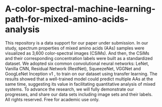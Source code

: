 # A-color-spectral-machine-learning-path-for-mixed-amino-acids-analysis

This repository is a data support for our paper under submission. In our study, spectrum properties of mixed amino acids (AAs) samples were visualized as 3,600 color-spectral images (CSiMs). And then, the CSiMs and their corresponding concentration labels were built as a standardized dataset. We adopted six common convolutional neural networks: LeNet, Vanilla CNN, Residual Network (RestNet), SqueezeNet, VGGNet and GoogLeNet Inception v1 , to train on our dataset using transfer learning. The results showed that a well-trained model could predict multiple AAs at the same time, suggesting its value in facilitating quantitative analysis of mixed systems. To advance the research, we will fully demonstrate our progresses, and share our data sets including image sets and their labels. All rights reserved. Free for academic use only.
